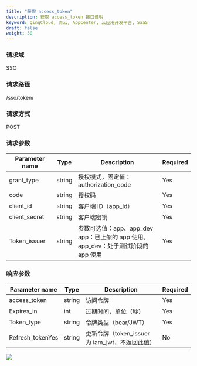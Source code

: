 ```yaml
---
title: "获取 access_token"
description: 获取 access_token 接口说明
keyword: QingCloud, 青云, AppCenter, 云应用开发平台, SaaS
draft: false
weight: 30
---
```


### 请求域

SSO

### 请求路径

/sso/token/

### 请求方式

POST

### 请求参数

| Parameter name | Type   | Description                                                  | Required |
| -------------- | ------ | ------------------------------------------------------------ | -------- |
| grant_type     | string | 授权模式，固定值：authorization_code                         | Yes      |
| code           | string | 授权码                                                       | Yes      |
| client_id      | string | 客户端 ID（app_id）                                          | Yes      |
| client_secret  | string | 客户端密钥                                                   | Yes      |
| Token_issuer   | string | 参数可选值：app、app_dev<br />app：已上架的 app 使用。<br />app_dev：处于测试阶段的 app 使用 | Yes      |

### 响应参数

| Parameter name   | Type   | Description                                     | Required |
| ---------------- | ------ | ----------------------------------------------- | -------- |
| access_token     | string | 访问令牌                                        | Yes      |
| Expires_in       | int    | 过期时间，单位（秒）                            | Yes      |
| Token_type       | string | 令牌类型（bear/JWT）                            | Yes      |
| Refresh_tokenYes | string | 更新令牌（token_issuer 为 iam_jwt，不返回此值） | No       |

![](/appcenter/dev-platform/_images/um_spi_post.png)
